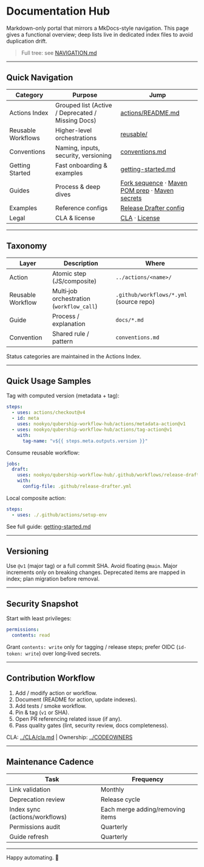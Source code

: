 # Documentation Hub

Markdown-only portal that mirrors a MkDocs-style navigation. This page gives a functional overview; deep lists live in dedicated index files to avoid duplication drift.

> Full tree: see [NAVIGATION.md](NAVIGATION.md)

---

## Quick Navigation

| Category           | Purpose                                           | Jump                                                                                                                                       |
| ------------------ | ------------------------------------------------- | ------------------------------------------------------------------------------------------------------------------------------------------ |
| Actions Index      | Grouped list (Active / Deprecated / Missing Docs) | [actions/README.md](actions/README.md)                                                                                                     |
| Reusable Workflows | Higher-level orchestrations                       | [reusable/](reusable/)                                                                                                                     |
| Conventions        | Naming, inputs, security, versioning              | [conventions.md](conventions.md)                                                                                                           |
| Getting Started    | Fast onboarding & examples                        | [getting-started.md](getting-started.md)                                                                                                   |
| Guides             | Process & deep dives                              | [Fork sequence](fork-sequence.md) · [Maven POM prep](maven-publish-pom-preparation_doc.md) · [Maven secrets](maven-publish-secrets_doc.md) |
| Examples           | Reference configs                                 | [Release Drafter config](examples/release-drafter-config.yml)                                                                              |
| Legal              | CLA & license                                     | [CLA](../CLA/cla.md) · [License](../LICENSE)                                                                                               |

---

## Taxonomy

| Layer             | Description                               | Where                                   |
| ----------------- | ----------------------------------------- | --------------------------------------- |
| Action            | Atomic step (JS/composite)                | `../actions/<name>/`                    |
| Reusable Workflow | Multi‑job orchestration (`workflow_call`) | `.github/workflows/*.yml` (source repo) |
| Guide             | Process / explanation                     | `docs/*.md`                             |
| Convention        | Shared rule / pattern                     | `conventions.md`                        |

Status categories are maintained in the Actions Index.

---

## Quick Usage Samples

Tag with computed version (metadata + tag):

```yaml
steps:
  - uses: actions/checkout@v4
  - id: meta
    uses: nookyo/qubership-workflow-hub/actions/metadata-action@v1
  - uses: nookyo/qubership-workflow-hub/actions/tag-action@v1
    with:
      tag-name: "v${{ steps.meta.outputs.version }}"
```

Consume reusable workflow:

```yaml
jobs:
  draft:
    uses: nookyo/qubership-workflow-hub/.github/workflows/release-drafter.yaml@v1
    with:
      config-file: .github/release-drafter.yml
```

Local composite action:

```yaml
steps:
  - uses: ./.github/actions/setup-env
```

See full guide: [getting-started.md](getting-started.md)

---

## Versioning

Use `@v1` (major tag) or a full commit SHA. Avoid floating `@main`. Major increments only on breaking changes. Deprecated items are mapped in index; plan migration before removal.

---

## Security Snapshot

Start with least privileges:

```yaml
permissions:
  contents: read
```

Grant `contents: write` only for tagging / release steps; prefer OIDC (`id-token: write`) over long‑lived secrets.

---

## Contribution Workflow

1. Add / modify action or workflow.
2. Document (README for action, update indexes).
3. Add tests / smoke workflow.
4. Pin & tag (`v1` or SHA).
5. Open PR referencing related issue (if any).
6. Pass quality gates (lint, security review, docs completeness).

CLA: [../CLA/cla.md](../CLA/cla.md) | Ownership: [../CODEOWNERS](../CODEOWNERS)

---

## Maintenance Cadence

| Task                           | Frequency                        |
| ------------------------------ | -------------------------------- |
| Link validation                | Monthly                          |
| Deprecation review             | Release cycle                    |
| Index sync (actions/workflows) | Each merge adding/removing items |
| Permissions audit              | Quarterly                        |
| Guide refresh                  | Quarterly                        |

---

Happy automating. 🚀
